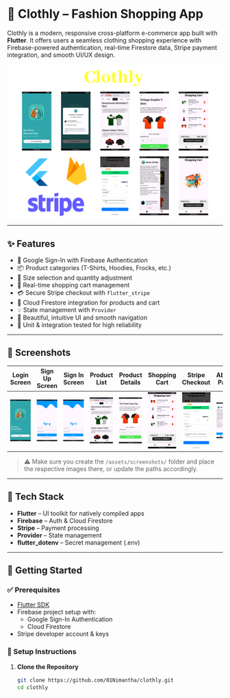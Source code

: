 # 👕 Clothly – Fashion Shopping App

Clothly is a modern, responsive cross-platform e-commerce app built with **Flutter**. It offers users a seamless clothing shopping experience with Firebase-powered authentication, real-time Firestore data, Stripe payment integration, and smooth UI/UX design.

![Clothly Banner](Clothly.png)

---

## ✨ Features

- 🔐 Google Sign-In with Firebase Authentication
- 📦 Product categories (T-Shirts, Hoodies, Frocks, etc.)
- 📏 Size selection and quantity adjustment
- 🛒 Real-time shopping cart management
- 💳 Secure Stripe checkout with `flutter_stripe`
- 📡 Cloud Firestore integration for products and cart
- 💡 State management with `Provider`
- 🎨 Beautiful, intuitive UI and smooth navigation
- 🧪 Unit & integration tested for high reliability

---

## 📸 Screenshots

| Login Screen                           | Sign Up Screen                           | Sign In Screen                           | Product List                         | Product Details                          | Shopping Cart                        | Stripe Checkout                          | About Page                             |
| -------------------------------------- | ---------------------------------------- | ---------------------------------------- | ------------------------------------ | ---------------------------------------- | ------------------------------------ | ---------------------------------------- | -------------------------------------- |
| ![Login](assets/screenshots/login.png) | ![Signup](assets/screenshots/signup.png) | ![Signin](assets/screenshots/signin.png) | ![List](assets/screenshots/list.png) | ![Detail](assets/screenshots/detail.png) | ![Cart](assets/screenshots/cart.png) | ![Stripe](assets/screenshots/stripe.png) | ![About](assets/screenshots/about.png) |

> ⚠️ Make sure you create the `/assets/screenshots/` folder and place the respective images there, or update the paths accordingly.

---

## 🧰 Tech Stack

- **Flutter** – UI toolkit for natively compiled apps
- **Firebase** – Auth & Cloud Firestore
- **Stripe** – Payment processing
- **Provider** – State management
- **flutter_dotenv** – Secret management (.env)

---

## 🚀 Getting Started

### ✅ Prerequisites

- [Flutter SDK](https://docs.flutter.dev/get-started/install)
- Firebase project setup with:
  - Google Sign-In Authentication
  - Cloud Firestore
- Stripe developer account & keys

### 🔧 Setup Instructions

1. **Clone the Repository**
   ```bash
   git clone https://github.com/01Nimantha/clothly.git
   cd clothly
   ```
